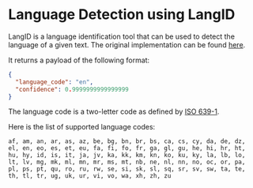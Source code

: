 # Language Detection using LangID

LangID is a language identification tool that can be used to detect the language of a given text. The original implementation can be found [here](https://github.com/saffsd/langid.py).

It returns a payload of the following format:

```json
{
  "language_code": "en",
  "confidence": 0.9999999999999999
}
```

The language code is a two-letter code as defined by [ISO 639-1](https://en.wikipedia.org/wiki/List_of_ISO_639-1_codes).

Here is the list of supported language codes:

```
af, am, an, ar, as, az, be, bg, bn, br, bs, ca, cs, cy, da, de, dz, el, en, eo, es, et, eu, fa, fi, fo, fr, ga, gl, gu, he, hi, hr, ht, hu, hy, id, is, it, ja, jv, ka, kk, km, kn, ko, ku, ky, la, lb, lo, lt, lv, mg, mk, ml, mn, mr, ms, mt, nb, ne, nl, nn, no, oc, or, pa, pl, ps, pt, qu, ro, ru, rw, se, si, sk, sl, sq, sr, sv, sw, ta, te, th, tl, tr, ug, uk, ur, vi, vo, wa, xh, zh, zu
```
